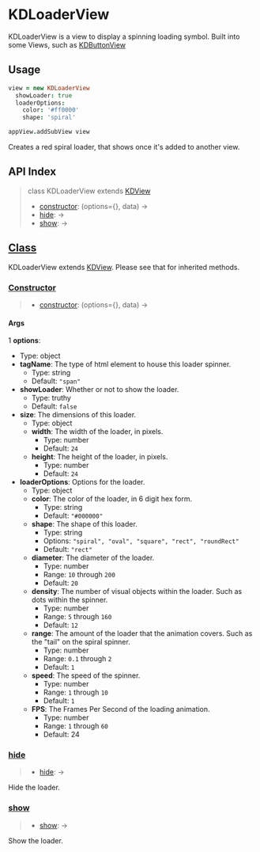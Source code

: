 
# KDLoaderView

KDLoaderView is a view to display a spinning loading symbol. Built into some 
Views, such as [KDButtonView][kdbuttonview]

## Usage

```coffee
view = new KDLoaderView
  showLoader: true
  loaderOptions:
    color: '#ff0000'
    shape: 'spiral'

appView.addSubView view
```

Creates a red spiral loader, that shows once it's added to another view.


## API Index

> class KDLoaderView extends [KDView][kdview]
> - [constructor](#constructor): (options={}, data) ->
> - [hide](#hide): ->
> - [show](#show): ->

## [Class](https://github.com/koding/kd/blob/master/src/components/loader/loaderview.coffee#L3)

KDLoaderView extends [KDView][kdview]. Please see that for inherited methods.

### [Constructor](https://github.com/koding/kd/blob/master/src/components/loader/loaderview.coffee#L5)
> - [constructor](#constructor): (options={}, data) ->

#### Args

1 **options**:
  - Type: object
  - **tagName**: The type of html element to house this loader spinner.
    - Type: string
    - Default: `"span"`
  - **showLoader**: Whether or not to show the loader.
    - Type: truthy
    - Default: `false`
  - **size**: The dimensions of this loader.
    - Type: object
    - **width**: The width of the loader, in pixels.
      - Type: number
      - Default: `24`
    - **height**: The height of the loader, in pixels.
      - Type: number
      - Default: `24`
  - **loaderOptions**: Options for the loader.
    - Type: object
    - **color**: The color of the loader, in 6 digit hex form.
      - Type: string
      - Default: `"#000000"`
    - **shape**: The shape of this loader.
      - Type: string
      - Options: `"spiral", "oval", "square", "rect", "roundRect"`
      - Default: `"rect"`
    - **diameter**: The diameter of the loader.
      - Type: number
      - Range: `10` through `200`
      - Default: `20`
    - **density**: The number of visual objects within the loader. Such as dots 
      within the spinner.
      - Type: number
      - Range: `5` through `160`
      - Default: `12`
    - **range**: The amount of the loader that the animation covers. Such as 
      the "tail" on the spiral spinner.
      - Type: number
      - Range: `0.1` through `2`
      - Default: `1`
    - **speed**: The speed of the spinner.
      - Type: number
      - Range: `1` through `10`
      - Default: `1`
    - **FPS**: The Frames Per Second of the loading animation.
      - Type: number
      - Range: `1` through `60`
      - Default: 24

### [hide](https://github.com/koding/kd/blob/master/src/components/loader/loaderview.coffee#L45)
> - [hide](#hide): ->

Hide the loader.

### [show](https://github.com/koding/kd/blob/master/src/components/loader/loaderview.coffee#L39)
> - [show](#show): ->

Show the loader.




[kdview]: ./kdview.md
[kdbuttonview]: ./kdbuttonview.md
